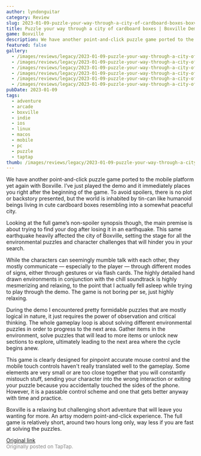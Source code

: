 ```yaml
---
author: lyndonguitar
category: Review
slug: 2023-01-09-puzzle-your-way-through-a-city-of-cardboard-boxes-boxville-demo-first-impressions
title: Puzzle your way through a city of cardboard boxes | Boxville Demo - First Impressions
game: Boxville
description: We have another point-and-click puzzle game ported to the mobile platform yet again with Boxville. I’ve just played the demo and it immediately places you right after the beginning of the game. To avoid spoilers, there is no plot or backstory presented, but the world is inhabited by tin-can like humanoid beings living in cute cardboard boxes resembling into a somewhat peaceful city.
featured: false
gallery:
  - /images/reviews/legacy/2023-01-09-puzzle-your-way-through-a-city-of-cardboard-boxes--boxville-demo---first-impressions-0.avif
  - /images/reviews/legacy/2023-01-09-puzzle-your-way-through-a-city-of-cardboard-boxes--boxville-demo---first-impressions-1.avif
  - /images/reviews/legacy/2023-01-09-puzzle-your-way-through-a-city-of-cardboard-boxes--boxville-demo---first-impressions-2.avif
  - /images/reviews/legacy/2023-01-09-puzzle-your-way-through-a-city-of-cardboard-boxes--boxville-demo---first-impressions-3.avif
  - /images/reviews/legacy/2023-01-09-puzzle-your-way-through-a-city-of-cardboard-boxes--boxville-demo---first-impressions-4.avif
  - /images/reviews/legacy/2023-01-09-puzzle-your-way-through-a-city-of-cardboard-boxes--boxville-demo---first-impressions-5.avif
pubDate: 2023-01-09
tags:
  - adventure
  - arcade
  - boxville
  - indie
  - ios
  - linux
  - macos
  - mobile
  - pc
  - puzzle
  - taptap
thumb: /images/reviews/legacy/2023-01-09-puzzle-your-way-through-a-city-of-cardboard-boxes--boxville-demo---first-impressions-0.avif
---
```


We have another point-and-click puzzle game ported to the mobile platform yet again with Boxville. I’ve just played the demo and it immediately places you right after the beginning of the game. To avoid spoilers, there is no plot or backstory presented, but the world is inhabited by tin-can like humanoid beings living in cute cardboard boxes resembling into a somewhat peaceful city.

Looking at the full game’s non-spoiler synopsis though, the main premise is about trying to find your dog after losing it in an earthquake. This same earthquake heavily affected the city of Boxville, setting the stage for all the environmental puzzles and character challenges that will hinder you in your search.

While the characters can seemingly mumble talk with each other, they mostly communicate — especially to the player — through different modes of signs, either through gestures or via flash cards. The highly detailed hand drawn environments in conjunction with the chill soundtrack is highly mesmerizing and relaxing, to the point that I actually fell asleep while trying to play through the demo. The game is not boring per se, just highly relaxing.

During the demo I encountered pretty formidable puzzles that are mostly logical in nature, it just requires the power of observation and critical thinking. The whole gameplay loop is about solving different environmental puzzles in order to progress to the next area. Gather items in the environment, solve puzzles that will lead to more items or unlock new sections to explore, ultimately leading to the next area where the cycle begins anew.

This game is clearly designed for pinpoint accurate mouse control and the mobile touch controls haven't really translated well to the gameplay. Some elements are very small or are too close together that you will constantly mistouch stuff, sending your character into the wrong interaction or exiting your puzzle because you accidentally touched the sides of the phone. However, it is a passable control scheme and one that gets better anyway with time and practice.

Boxville is a relaxing but challenging short adventure that will leave you wanting for more. An artsy modern point-and-click experience. The full game is relatively short, around two hours long only, way less if you are fast at solving the puzzles.

[Original link](https://www.taptap.io/post/4143772)<br><span style="font-size: 0.95em; color: #888;">Originally posted on TapTap.</span>